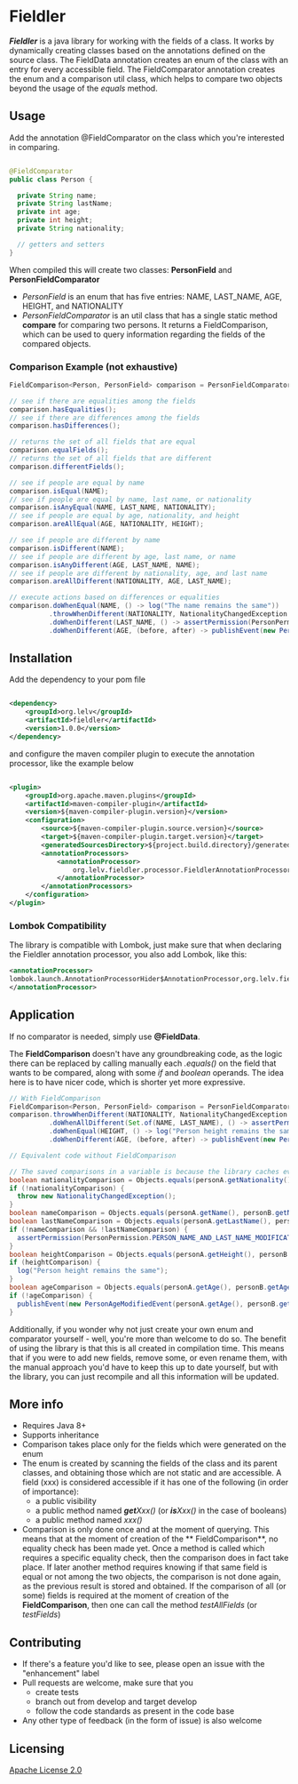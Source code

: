 # Fieldler

**_Fieldler_** is a java library for working with the fields of a class. It works by dynamically creating classes based
on the annotations defined on the source class. The FieldData annotation creates an enum of the class with an entry for
every accessible field. The FieldComparator annotation creates the enum and a comparison util class, which helps to
compare two objects beyond the usage of the _equals_ method.

## Usage

Add the annotation @FieldComparator on the class which you're interested in comparing.

```java

@FieldComparator
public class Person {

  private String name;
  private String lastName;
  private int age;
  private int height;
  private String nationality;

  // getters and setters
}
```

When compiled this will create two classes: **PersonField** and **PersonFieldComparator**

* _PersonField_ is an enum that has five entries: NAME, LAST_NAME, AGE, HEIGHT, and NATIONALITY
* _PersonFieldComparator_ is an util class that has a single static method **compare** for comparing two persons. It
  returns a FieldComparison, which can be used to query information regarding the fields of the compared objects.

### Comparison Example (not exhaustive)

```java
FieldComparison<Person, PersonField> comparison = PersonFieldComparator.compare(personA, personB);

// see if there are equalities among the fields
comparison.hasEqualities();
// see if there are differences among the fields
comparison.hasDifferences();

// returns the set of all fields that are equal
comparison.equalFields();
// returns the set of all fields that are different
comparison.differentFields();

// see if people are equal by name
comparison.isEqual(NAME);
// see if people are equal by name, last name, or nationality
comparison.isAnyEqual(NAME, LAST_NAME, NATIONALITY);
// see if people are equal by age, nationality, and height
comparison.areAllEqual(AGE, NATIONALITY, HEIGHT);

// see if people are different by name
comparison.isDifferent(NAME);
// see if people are different by age, last name, or name
comparison.isAnyDifferent(AGE, LAST_NAME, NAME);
// see if people are different by nationality, age, and last name
comparison.areAllDifferent(NATIONALITY, AGE, LAST_NAME);

// execute actions based on differences or equalities
comparison.doWhenEqual(NAME, () -> log("The name remains the same"))
          .throwWhenDifferent(NATIONALITY, NationalityChangedException::new)
          .doWhenDifferent(LAST_NAME, () -> assertPermission(PersonPermission.LAST_NAME_MODIFICATION))
          .doWhenDifferent(AGE, (before, after) -> publishEvent(new PersonAgeModifiedEvent(before.getAge(), after.getAge())));
```

## Installation

Add the dependency to your pom file

```xml

<dependency>
    <groupId>org.lelv</groupId>
    <artifactId>fieldler</artifactId>
    <version>1.0.0</version>
</dependency>
```

and configure the maven compiler plugin to execute the annotation processor, like the example below

```xml

<plugin>
    <groupId>org.apache.maven.plugins</groupId>
    <artifactId>maven-compiler-plugin</artifactId>
    <version>${maven-compiler-plugin.version}</version>
    <configuration>
        <source>${maven-compiler-plugin.source.version}</source>
        <target>${maven-compiler-plugin.target.version}</target>
        <generatedSourcesDirectory>${project.build.directory}/generated-sources/</generatedSourcesDirectory>
        <annotationProcessors>
            <annotationProcessor>
                org.lelv.fieldler.processor.FieldlerAnnotationProcessor
            </annotationProcessor>
        </annotationProcessors>
    </configuration>
</plugin>
```

### Lombok Compatibility

The library is compatible with Lombok, just make sure that when declaring the Fieldler annotation processor, you also
add Lombok, like this:

```xml
<annotationProcessor>
lombok.launch.AnnotationProcessorHider$AnnotationProcessor,org.lelv.fieldler.processor.FieldlerAnnotationProcessor
</annotationProcessor>
```

## Application

If no comparator is needed, simply use **@FieldData**.

The **FieldComparison** doesn't have any groundbreaking code, as the logic there can be replaced by calling manually
each _.equals()_ on the field that wants to be compared, along with some _if_ and _boolean_ operands. The idea here is
to have nicer code, which is shorter yet more expressive.

```java
// With FieldComparison
FieldComparison<Person, PersonField> comparison = PersonFieldComparator.compare(personA, personB);
comparison.throwWhenDifferent(NATIONALITY, NationalityChangedException::new)
          .doWhenAllDifferent(Set.of(NAME, LAST_NAME), () -> assertPermission(PersonPermission.PERSON_NAME_AND_LAST_NAME_MODIFICATION))
          .doWhenEqual(HEIGHT, () -> log("Person height remains the same"))
          .doWhenDifferent(AGE, (before, after) -> publishEvent(new PersonAgeModifiedEvent(before.getAge(), after.getAge())));

// Equivalent code without FieldComparison

// The saved comparisons in a variable is because the library caches every result so that it can be used multiple times
boolean nationalityComparison = Objects.equals(personA.getNationality(), personB.getNationality());
if (!nationalityComparison) {
  throw new NationalityChangedException();
}
boolean nameComparison = Objects.equals(personA.getName(), personB.getName());
boolean lastNameComparison = Objects.equals(personA.getLastName(), personB.getLastName());
if (!nameComparison && !lastNameComparison) {
  assertPermission(PersonPermission.PERSON_NAME_AND_LAST_NAME_MODIFICATION);
}
boolean heightComparison = Objects.equals(personA.getHeight(), personB.getHeight());
if (heightComparison) {
  log("Person height remains the same");
}
boolean ageComparison = Objects.equals(personA.getAge(), personB.getAge());
if (!ageComparison) {
  publishEvent(new PersonAgeModifiedEvent(personA.getAge(), personB.getAge()));
}
```

Additionally, if you wonder why not just create your own enum and comparator yourself - well, you're more than welcome
to do so. The benefit of using the library is that this is all created in compilation time. This means that if you were
to add new fields, remove some, or even rename them, with the manual approach you'd have to keep this up to date
yourself, but with the library, you can just recompile and all this information will be updated.

## More info

* Requires Java 8+
* Supports inheritance
* Comparison takes place only for the fields which were generated on the enum
* The enum is created by scanning the fields of the class and its parent classes, and obtaining those which are not
  static and are accessible. A field (xxx) is considered accessible if it has one of the following (in order of
  importance):
    * a public visibility
    * a public method named _**get**Xxx()_ (or _**is**Xxx()_ in the case of booleans)
    * a public method named _xxx()_
* Comparison is only done once and at the moment of querying. This means that at the moment of creation of the **
  FieldComparison**, no equality check has been made yet. Once a method is called which requires a specific equality
  check, then the comparison does in fact take place. If later another method requires knowing if that same field is
  equal or not among the two objects, the comparison is not done again, as the previous result is stored and obtained.
  If the comparison of all (or some) fields is required at the moment of creation of the **FieldComparison**, then one
  can call the method _testAllFields_ (or _testFields_)

## Contributing

* If there's a feature you'd like to see, please open an issue with the "enhancement" label
* Pull requests are welcome, make sure that you
    * create tests
    * branch out from develop and target develop
    * follow the code standards as present in the code base
* Any other type of feedback (in the form of issue) is also welcome

## Licensing

[Apache License 2.0](https://choosealicense.com/licenses/apache-2.0/)
